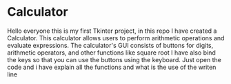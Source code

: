 # Calculator

Hello everyone this is my first Tkinter project, in this repo I have created a Calculator.
This calculator allows users to perform arithmetic operations and evaluate expressions. 
The calculator's GUI consists of buttons for digits, arithmetic operators, and other functions like square root
I have also bind the keys so that you can use the buttons using the keyboard.
Just open the code and i have explain all the functions and what is the use of the writen line 
 
